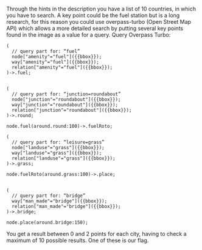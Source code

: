 Through the hints in the description you have a list of 10 countries, in which you have to search.
A key point could be the fuel station but is a long research, for this reason you could use overpass-turbo (Open Street Map API) 
which allows a more detailed search by putting several key points found in the image as a value for a query.
Query Overpass Turbo:
```
(
  // query part for: “fuel”
  node["amenity"="fuel"]({{bbox}});
  way["amenity"="fuel"]({{bbox}});
  relation["amenity"="fuel"]({{bbox}});
)->.fuel;


(
  // query part for: “junction=roundabout”
  node["junction"="roundabout"]({{bbox}});
  way["junction"="roundabout"]({{bbox}});
  relation["junction"="roundabout"]({{bbox}});
)->.round;

node.fuel(around.round:100)->.fuelRoto;

(
  // query part for: “leisure=grass”
  node["landuse"="grass"]({{bbox}});
  way["landuse"="grass"]({{bbox}});
  relation["landuse"="grass"]({{bbox}});
)->.grass;

node.fuelRoto(around.grass:100)->.place;


(
  // query part for: “bridge”
  way["man_made"="bridge"]({{bbox}});
  relation["man_made"="bridge"]({{bbox}});
)->.bridge;

node.place(around.bridge:150);
```

You get a result between 0 and 2 points for each city, having to check a maximum of 10 possible results.
One of these is our flag.
